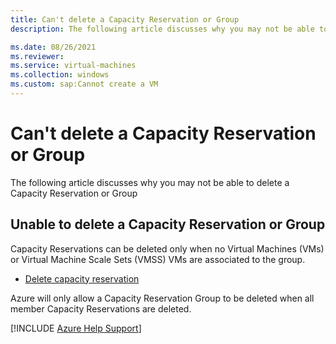 ```yaml
---
title: Can't delete a Capacity Reservation or Group
description: The following article discusses why you may not be able to delete a Capacity Reservation or Group

ms.date: 08/26/2021
ms.reviewer: 
ms.service: virtual-machines
ms.collection: windows
ms.custom: sap:Cannot create a VM
---
```


# Can't delete a Capacity Reservation or Group

The following article discusses why you may not be able to delete a Capacity Reservation or Group

## Unable to delete a Capacity Reservation or Group

Capacity Reservations can be deleted only when no Virtual Machines (VMs) or Virtual Machine Scale Sets (VMSS) VMs are associated to the group.

- [Delete capacity reservation](/azure/virtual-machines/capacity-reservation-modify)

Azure will only allow a Capacity Reservation Group to be deleted when all member Capacity Reservations are deleted.

[!INCLUDE [Azure Help Support](../../../includes/azure-help-support.md)]
